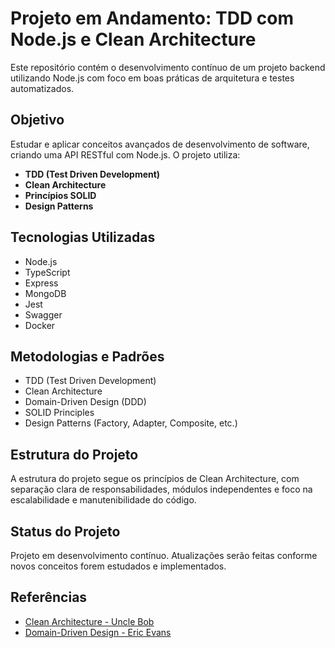 # Projeto em Andamento: TDD com Node.js e Clean Architecture

Este repositório contém o desenvolvimento contínuo de um projeto backend utilizando Node.js com foco em boas práticas de arquitetura e testes automatizados.

## Objetivo

Estudar e aplicar conceitos avançados de desenvolvimento de software, criando uma API RESTful com Node.js. O projeto utiliza:

* **TDD (Test Driven Development)**
* **Clean Architecture**
* **Princípios SOLID**
* **Design Patterns**

## Tecnologias Utilizadas

* Node.js
* TypeScript
* Express
* MongoDB
* Jest
* Swagger
* Docker

## Metodologias e Padrões

* TDD (Test Driven Development)
* Clean Architecture
* Domain-Driven Design (DDD)
* SOLID Principles
* Design Patterns (Factory, Adapter, Composite, etc.)

## Estrutura do Projeto

A estrutura do projeto segue os princípios de Clean Architecture, com separação clara de responsabilidades, módulos independentes e foco na escalabilidade e manutenibilidade do código.

## Status do Projeto

Projeto em desenvolvimento contínuo. Atualizações serão feitas conforme novos conceitos forem estudados e implementados.

## Referências

* [Clean Architecture - Uncle Bob](https://www.amazon.com.br/Clean-Architecture-Craftsmans-Software-Structure/dp/0134494164)
* [Domain-Driven Design - Eric Evans](https://www.amazon.com.br/Domain-Driven-Design-Tackling-Complexity-Software/dp/0321125215)
